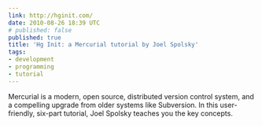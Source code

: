 ```yaml
---
link: http://hginit.com/
date: 2010-08-26 18:39 UTC
# published: false
published: true
title: 'Hg Init: a Mercurial tutorial by Joel Spolsky'
tags:
- development
- programming
- tutorial
---
```


Mercurial is a modern, open source, distributed version control system, and a compelling upgrade from older systems like Subversion. In this user-friendly, six-part tutorial, Joel Spolsky teaches you the key concepts.
